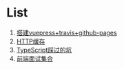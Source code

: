 List
===

1. [搭建vuepress+travis+github-pages](setup-vuepress-with-travis-on-github-pages.html)
2. [HTTP缓存](http-cache.html)
3. [TypeScript踩过的坑](typescript-traps.html)
4. [前端面试集合](fe-interview.html)